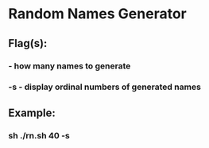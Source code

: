 # Random Names Generator

## Flag(s): <br/>
### <col> - how many names to generate
### -s - display ordinal numbers of generated names

## Example:
### sh ./rn.sh 40 -s